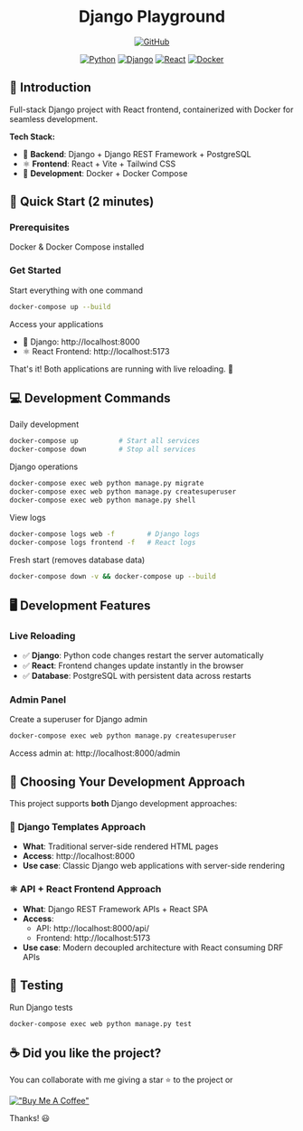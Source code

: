 <div align="center">

# Django Playground

[![GitHub](https://img.shields.io/github/license/mashape/apistatus.svg)](https://github.com/joacod/django-playground/blob/main/LICENSE)

[![Python](https://img.shields.io/badge/python-3670A0?style=for-the-badge&logo=python&logoColor=ffdd54)](https://www.python.org)
[![Django](https://img.shields.io/badge/django-%23092E20.svg?style=for-the-badge&logo=django&logoColor=white)](https://www.djangoproject.com)
[![React](https://img.shields.io/badge/react-%2320232a.svg?style=for-the-badge&logo=react&logoColor=%2361DAFB)](https://react.dev/)
[![Docker](https://img.shields.io/badge/docker-%230db7ed.svg?style=for-the-badge&logo=docker&logoColor=white)](https://www.docker.com/)

</div>

## 👋 Introduction

Full-stack Django project with React frontend, containerized with Docker for seamless development.

**Tech Stack:**

- 🐍 **Backend**: Django + Django REST Framework + PostgreSQL
- ⚛️ **Frontend**: React + Vite + Tailwind CSS
- 🐳 **Development**: Docker + Docker Compose

## 🚀 Quick Start (2 minutes)

### Prerequisites

Docker & Docker Compose installed

### Get Started

Start everything with one command

```bash
docker-compose up --build
```

Access your applications

- 🐍 Django: http://localhost:8000
- ⚛️ React Frontend: http://localhost:5173

That's it! Both applications are running with live reloading. 🎉

## 💻 Development Commands

Daily development

```bash
docker-compose up          # Start all services
docker-compose down        # Stop all services
```

Django operations

```bash
docker-compose exec web python manage.py migrate
docker-compose exec web python manage.py createsuperuser
docker-compose exec web python manage.py shell
```

View logs

```bash
docker-compose logs web -f        # Django logs
docker-compose logs frontend -f   # React logs
```

Fresh start (removes database data)

```bash
docker-compose down -v && docker-compose up --build
```

## 🖥️ Development Features

### Live Reloading

- ✅ **Django**: Python code changes restart the server automatically
- ✅ **React**: Frontend changes update instantly in the browser
- ✅ **Database**: PostgreSQL with persistent data across restarts

### Admin Panel

Create a superuser for Django admin

```bash
docker-compose exec web python manage.py createsuperuser
```

Access admin at: http://localhost:8000/admin

## 📝 Choosing Your Development Approach

This project supports **both** Django development approaches:

### 🐍 **Django Templates Approach**

- **What**: Traditional server-side rendered HTML pages
- **Access**: http://localhost:8000
- **Use case**: Classic Django web applications with server-side rendering

### ⚛️ **API + React Frontend Approach**

- **What**: Django REST Framework APIs + React SPA
- **Access**:
  - API: http://localhost:8000/api/
  - Frontend: http://localhost:5173
- **Use case**: Modern decoupled architecture with React consuming DRF APIs

## 🧪 Testing

Run Django tests

```bash
docker-compose exec web python manage.py test
```

## ☕️ Did you like the project?

You can collaborate with me giving a star ⭐️ to the project or

[!["Buy Me A Coffee"](https://www.buymeacoffee.com/assets/img/custom_images/orange_img.png)](https://www.buymeacoffee.com/joacod)

Thanks! 😃
